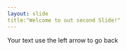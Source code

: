 ```yaml
---
layout: slide
title:"Welcome to out second Slide!"
---
```


Your text 
use the left arrow to go back
